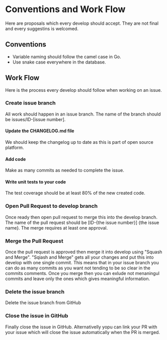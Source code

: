 # Conventions and Work Flow
Here are proposals which every develop should accept. They are not final and every suggestins is welcomed.

## Conventions
- Variable naming should follow the camel case in Go.
- Use snake case everywhere in the database.

## Work Flow
Here is the process every develop should follow when working on an issue.

### Create issue branch
All work should happen in an issue branch. The name of the branch should be issues/ID-[issue number].

#### Update the CHANGELOG.md file
We should keep the changelog up to date as this is part of open source platform.

#### Add code
Make as many commits as needed to complete the issue.

#### Write unit tests to your code
The test coverage should be at least 80% of the new created code.

### Open Pull Request to develop branch
Once ready then open pull request to merge this into the develop branch. The name of the pull request should be [ID-{the issue number}] {the issue name}.
The merge requires at least one approval.

### Merge the Pull Request
Once the pull request is approved then merge it into develop using "Squash and Merge". "Sqiash and Merge" gets all your changes and put this into develop with one single commit. This means that in your issue branch you can do as many commits as you want not tending to be so clear in the commits comments. Once you merge then you can exlude not menaningul commits and leave only the ones which gives meaningful information.

### Delete the issue branch
Delete the issue branch from GitHub

### Close the issue in GitHub
Finally close the issue in GitHub. Alternativelly yopu can link your PR with your issue which will close the issue automatically when the PR is merged.